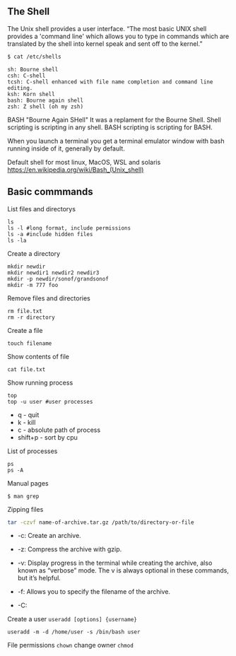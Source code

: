 ## The Shell 
The Unix shell provides a user interface. “The most basic UNIX shell provides a 'command line' which allows you to type in commands which are translated by the shell into kernel speak and sent off to the kernel.” 

```bash
$ cat /etc/shells
```
```
sh: Bourne shell
csh: C-shell
tcsh: C-shell enhanced with file name completion and command line editing.
ksh: Korn shell
bash: Bourne again shell
zsh: Z shell (oh my zsh)
```

BASH "Bourne Again SHell"
It was a replament for the Bourne Shell.
Shell scripting is scripting in any shell.
BASH scripting is scripting for BASH.

When you launch a terminal you get a terminal emulator window with bash running inside of it, generally by default.

Default shell for most linux, MacOS, WSL and solaris
https://en.wikipedia.org/wiki/Bash_(Unix_shell)


## Basic commmands

List files and directorys
```
ls
ls -l #long format, include permissions
ls -a #include hidden files
ls -la
```

Create a directory
```
mkdir newdir
mkdir newdir1 newdir2 newdir3
mkdir -p newdir/sonof/grandsonof
mkdir -m 777 foo
```
Remove files and directories
```
rm file.txt
rm -r directory
```
Create a file
```
touch filename
```
Show contents of file
```
cat file.txt
```
Show running process
```
top
top -u user #user processes
```
 - q - quit
 - k - kill 
 - c - absolute path of process
 - shift+p - sort by cpu

List of processes
```
ps
ps -A 
```

Manual pages
```
$ man grep
```

Zipping files
```bash
tar -czvf name-of-archive.tar.gz /path/to/directory-or-file
```
- -c: Create an archive.
- -z: Compress the archive with gzip.
- -v: Display progress in the terminal while creating the archive, also known as “verbose” mode. The v is always optional in these commands, but it’s helpful.
- -f: Allows you to specify the filename of the archive.

- -C: 

Create a user 
`useradd [options] {username}`
```
useradd -m -d /home/user -s /bin/bash user
```

File permissions
`chown` change owner
`chmod` 
